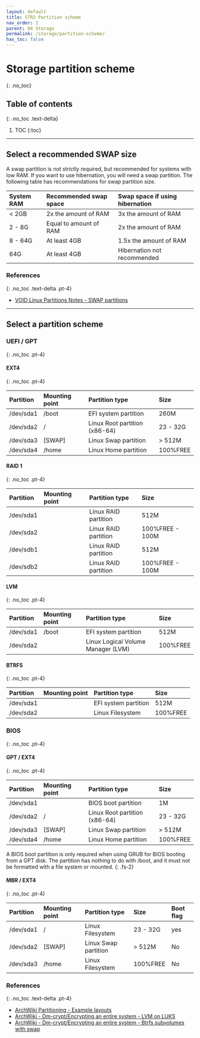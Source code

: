 ```yaml
---
layout: default
title: STR2 Partition scheme
nav_order: 2
parent: 04 Storage
permalink: /storage/partition-scheme/
has_toc: false
---
```


# Storage partition scheme
{: .no_toc}

## Table of contents
{: .no_toc .text-delta}

1. TOC
{:toc}

---

## Select a recommended SWAP size

A swap partition is not strictly required, but recommended for systems with low RAM. If you want to use hibernation, you will need a swap partition. The following table has recommendations for swap partition size.

| System RAM | Recommended swap space | Swap space if using hibernation |
| :--------- | :--------------------- | :------------------------------ |
| < 2GB      | 2x the amount of RAM   | 3x the amount of RAM            |
| 2 - 8G     | Equal to amount of RAM | 2x the amount of RAM            |
| 8 - 64G    | At least 4GB           | 1.5x the amount of RAM          |
| 64G        | At least 4GB           | Hibernation not recommended     |

### References
{: .no_toc .text-delta .pt-4}

- [VOID Linux Partitions Notes - SWAP partitions](https://docs.voidlinux.org/installation/live-images/partitions.html#swap-partitions)

---

## Select a partition scheme

### UEFI / GPT
{: .no_toc .pt-4}

#### EXT4
{: .no_toc .pt-4}

| Partition | Mounting point | Partition type                | Size     |
| :-------- | :------------- | :---------------------------- | :------- |
| /dev/sda1 | /boot          | EFI system partition          | 260M     |
| /dev/sda2 | /              | Linux Root partition (x86-64) | 23 - 32G |
| /dev/sda3 | [SWAP]         | Linux Swap partition          | > 512M   |
| /dev/sda4 | /home          | Linux Home partition          | 100%FREE |

#### RAID 1
{: .no_toc .pt-4}

| Partition | Mounting point | Partition type       | Size            |
| :-------- | :------------- | :------------------- | :-------------- |
| /dev/sda1 |                | Linux RAID partition | 512M            |
| /dev/sda2 |                | Linux RAID partition | 100%FREE - 100M |
| /dev/sdb1 |                | Linux RAID partition | 512M            |
| /dev/sdb2 |                | Linux RAID partition | 100%FREE - 100M |

#### LVM
{: .no_toc .pt-4}

| Partition | Mounting point | Partition type                     | Size     |
| :-------- | :------------- | :--------------------------------- | :------- |
| /dev/sda1 | /boot          | EFI system partition               | 512M     |
| /dev/sda2 |                | Linux Logical Volume Manager (LVM) | 100%FREE |

#### BTRFS
{: .no_toc .pt-4}

| Partition | Mounting point | Partition type       | Size     |
| :-------- | :------------- | :------------------- | :------- |
| /dev/sda1 |                | EFI system partition | 512M     |
| /dev/sda2 |                | Linux Filesystem     | 100%FREE |

### BIOS
{: .no_toc .pt-4}

#### GPT / EXT4
{: .no_toc .pt-4}

| Partition | Mounting point | Partition type                | Size     |
| :-------- | :------------- | :---------------------------- | :------- |
| /dev/sda1 |                | BIOS boot partition           | 1M       |
| /dev/sda2 | /              | Linux Root partition (x86-64) | 23 - 32G |
| /dev/sda3 | [SWAP]         | Linux Swap partition          | > 512M   |
| /dev/sda4 | /home          | Linux Home partition          | 100%FREE |

A BIOS boot partition is only required when using GRUB for BIOS booting from a GPT disk. The partition has nothing to do with /boot, and it must not be formatted with a file system or mounted.
{: .fs-2}

#### MBR / EXT4
{: .no_toc .pt-4}

| Partition | Mounting point | Partition type            | Size     | Boot flag |
| :-------- | :------------- | :------------------------ | :------- | :-------- |
| /dev/sda1 | /              | Linux Filesystem          | 23 - 32G | yes       |
| /dev/sda2 | [SWAP]         | Linux Swap partition      | > 512M   | No        |
| /dev/sda3 | /home          | Linux Filesystem          | 100%FREE | No        |

### References
{: .no_toc .text-delta .pt-4}

- [ArchWiki Partitioning - Example layouts](https://wiki.archlinux.org/index.php/Partitioning#Example_layouts)
- [ArchWiki - Dm-crypt/Encrypting an entire system - LVM on LUKS](https://wiki.archlinux.org/index.php/Dm-crypt/Encrypting_an_entire_system#LVM_on_LUKS)
- [ArchWiki - Dm-crypt/Encrypting an entire system - Btrfs subvolumes with swap](https://wiki.archlinux.org/index.php/Dm-crypt/Encrypting_an_entire_system#Btrfs_subvolumes_with_swap)
